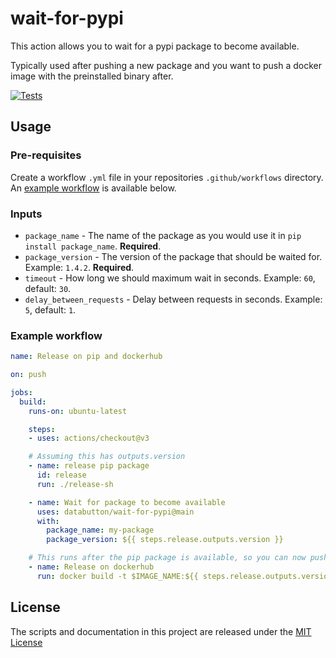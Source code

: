 # wait-for-pypi

This action allows you to wait for a pypi package to become available.

Typically used after pushing a new package and you want to push a docker image with the preinstalled binary after.

[![Tests](https://github.com/databutton/wait-for-pypi-action/actions/workflows/test.yml/badge.svg)](https://github.com/databutton/wait-for-pypi-action/actions/workflows/test.yml)
## Usage

### Pre-requisites
Create a workflow `.yml` file in your repositories `.github/workflows` directory. An [example workflow](#example-workflow) is available below.

### Inputs

* `package_name` - The name of the package as you would use it in `pip install package_name`. **Required**.
* `package_version` - The version of the package that should be waited for. Example: `1.4.2`. **Required**.
* `timeout` - How long we should maximum wait in seconds. Example: `60`, default: `30`.
* `delay_between_requests` - Delay between requests in seconds. Example: `5`, default: `1`.

### Example workflow

```yaml
name: Release on pip and dockerhub

on: push

jobs:
  build:
    runs-on: ubuntu-latest

    steps:
    - uses: actions/checkout@v3

    # Assuming this has outputs.version
    - name: release pip package
      id: release
      run: ./release-sh

    - name: Wait for package to become available
      uses: databutton/wait-for-pypi@main
      with:
        package_name: my-package
        package_version: ${{ steps.release.outputs.version }}

    # This runs after the pip package is available, so you can now push the docker image
    - name: Release on dockerhub
      run: docker build -t $IMAGE_NAME:${{ steps.release.outputs.version }}

```

## License
The scripts and documentation in this project are released under the [MIT License](LICENSE)
